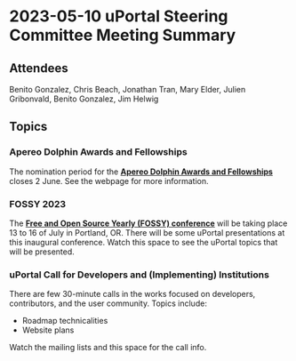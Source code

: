 # 2023-05-10 uPortal Steering Committee Meeting Summary

## Attendees

Benito Gonzalez, Chris Beach, Jonathan Tran, Mary Elder, Julien Gribonvald, Benito Gonzalez, Jim Helwig

## Topics

### Apereo Dolphin Awards and Fellowships

The nomination period for the **[Apereo Dolphin Awards and Fellowships](https://www.apereo.org/content/apereo-awards)** closes 2 June. See the webpage for more information.

### FOSSY 2023

The **[Free and Open Source Yearly (FOSSY) conference](https://2023.fossy.us)** will be taking place 13 to 16 of July in Portland, OR.
There will be some uPortal presentations at this inaugural conference. Watch this space to see the uPortal topics that will be presented.

### uPortal Call for Developers and (Implementing) Institutions

There are few 30-minute calls in the works focused on developers, contributors, and the user community.
Topics include:

* Roadmap technicalities
* Website plans

Watch the mailing lists and this space for the call info.

